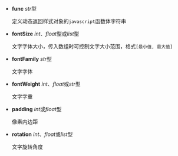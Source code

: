 - **func** *str*型

  定义动态返回样式对象的`javascript`函数体字符串

- **fontSize** *int*、*float*型或*list*型

  文字字体大小，传入数组时可控制文字大小范围，格式`[最小值, 最大值]`

- **fontFamily** *str*型

  文字字体

- **fontWeight** *int*、*float*或*str*型

  文字字重

- **padding** *int*或*float*型

  像素内边距

- **rotation** *int*、*float*或*list*型

  文字旋转角度
